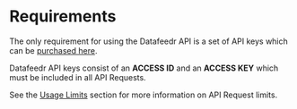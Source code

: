 # Requirements

The only requirement for using the Datafeedr API is a set of API keys which can be [purchased here](https://members.datafeedr.com/subscribe).

Datafeedr API keys consist of an **ACCESS ID** and an **ACCESS KEY** which must be included in all API Requests.

See the [Usage Limits](#usage-limits) section for more information on API Request limits.